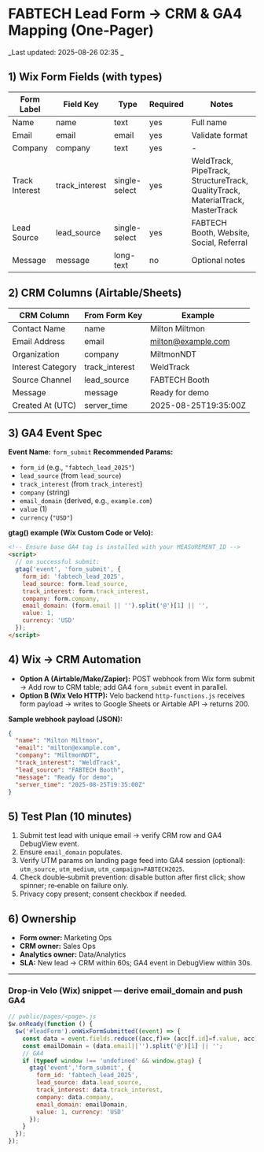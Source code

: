# FABTECH Lead Form → CRM & GA4 Mapping (One‑Pager)
_Last updated: 2025-08-26 02:35 _

## 1) Wix Form Fields (with types)
| Form Label | Field Key          | Type        | Required | Notes |
|------------|--------------------|-------------|----------|-------|
| Name       | name               | text        | yes      | Full name |
| Email      | email              | email       | yes      | Validate format |
| Company    | company            | text        | yes      | - |
| Track Interest | track_interest | single-select | yes   | WeldTrack, PipeTrack, StructureTrack, QualityTrack, MaterialTrack, MasterTrack |
| Lead Source | lead_source       | single-select | yes   | FABTECH Booth, Website, Social, Referral |
| Message    | message            | long-text   | no       | Optional notes |

## 2) CRM Columns (Airtable/Sheets)
| CRM Column         | From Form Key  | Example                 |
|--------------------|----------------|-------------------------|
| Contact Name       | name           | Milton Miltmon          |
| Email Address      | email          | milton@example.com      |
| Organization       | company        | MiltmonNDT              |
| Interest Category  | track_interest | WeldTrack               |
| Source Channel     | lead_source    | FABTECH Booth           |
| Message            | message        | Ready for demo          |
| Created At (UTC)   | server_time    | 2025-08-25T19:35:00Z    |

## 3) GA4 Event Spec
**Event Name:** `form_submit`
**Recommended Params:**
- `form_id` (e.g., `"fabtech_lead_2025"`)
- `lead_source` (from `lead_source`)
- `track_interest` (from `track_interest`)
- `company` (string)
- `email_domain` (derived, e.g., `example.com`)
- `value` (1)
- `currency` (`"USD"`)

**gtag() example (Wix Custom Code or Velo):**
```html
<!-- Ensure base GA4 tag is installed with your MEASUREMENT_ID -->
<script>
  // on successful submit:
  gtag('event', 'form_submit', {
    form_id: 'fabtech_lead_2025',
    lead_source: form.lead_source,
    track_interest: form.track_interest,
    company: form.company,
    email_domain: (form.email || '').split('@')[1] || '',
    value: 1,
    currency: 'USD'
  });
</script>
```

## 4) Wix → CRM Automation
- **Option A (Airtable/Make/Zapier):** POST webhook from Wix form submit → Add row to CRM table; add GA4 `form_submit` event in parallel.
- **Option B (Wix Velo HTTP):** Velo backend `http-functions.js` receives form payload → writes to Google Sheets or Airtable API → returns 200.

**Sample webhook payload (JSON):**
```json
{
  "name": "Milton Miltmon",
  "email": "milton@example.com",
  "company": "MiltmonNDT",
  "track_interest": "WeldTrack",
  "lead_source": "FABTECH Booth",
  "message": "Ready for demo",
  "server_time": "2025-08-25T19:35:00Z"
}
```

## 5) Test Plan (10 minutes)
1. Submit test lead with unique email → verify CRM row and GA4 DebugView event.
2. Ensure `email_domain` populates.
3. Verify UTM params on landing page feed into GA4 session (optional): `utm_source`, `utm_medium`, `utm_campaign=FABTECH2025`.
4. Check double‑submit prevention: disable button after first click; show spinner; re‑enable on failure only.
5. Privacy copy present; consent checkbox if needed.

## 6) Ownership
- **Form owner:** Marketing Ops
- **CRM owner:** Sales Ops
- **Analytics owner:** Data/Analytics
- **SLA:** New lead → CRM within 60s; GA4 event in DebugView within 30s.

---

### Drop‑in Velo (Wix) snippet — derive email_domain and push GA4
```js
// public/pages/<page>.js
$w.onReady(function () {
  $w('#leadForm').onWixFormSubmitted((event) => {
    const data = event.fields.reduce((acc,f)=> (acc[f.id]=f.value, acc), {});
    const emailDomain = (data.email||'').split('@')[1] || '';
    // GA4
    if (typeof window !== 'undefined' && window.gtag) {
      gtag('event','form_submit', {
        form_id: 'fabtech_lead_2025',
        lead_source: data.lead_source,
        track_interest: data.track_interest,
        company: data.company,
        email_domain: emailDomain,
        value: 1, currency: 'USD'
      });
    }
  });
});
```
